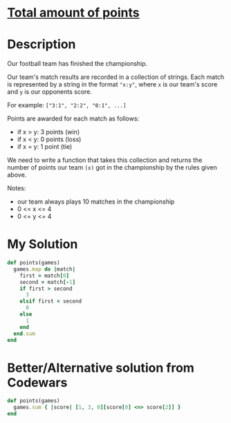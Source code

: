 # [Total amount of points](https://www.codewars.com/kata/5bb904724c47249b10000131/ruby)

# Description
Our football team has finished the championship.

Our team's match results are recorded in a collection of strings. Each match is represented by a string in the 
format <code>"x:y"</code>, where <code>x</code> is our team's score and <code>y</code> is our opponents score.

For example: <code>["3:1", "2:2", "0:1", ...]</code>

Points are awarded for each match as follows:

* if x > y: 3 points (win)
* if x < y: 0 points (loss)
* if x = y: 1 point (tie)

We need to write a function that takes this collection and returns the number of points our team <code>(x)</code> got 
in the championship by the rules given above.

Notes:

* our team always plays 10 matches in the championship
* 0 <= x <= 4
* 0 <= y <= 4

# My Solution
```ruby
def points(games)
  games.map do |match|
    first = match[0]
    second = match[-1]
    if first > second
      3
    elsif first < second
      0
    else
      1
    end
  end.sum
end
```
# Better/Alternative solution from Codewars
```ruby
def points(games)
  games.sum { |score| [1, 3, 0][score[0] <=> score[2]] }
end
```
